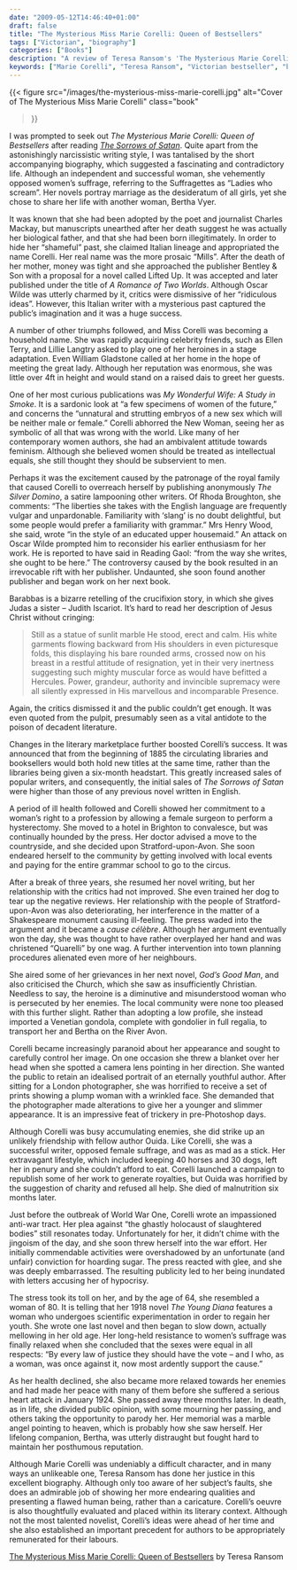 ```yaml
---
date: "2009-05-12T14:46:40+01:00"
draft: false
title: "The Mysterious Miss Marie Corelli: Queen of Bestsellers"
tags: ["Victorian", "biography"]
categories: ["Books"]
description: "A review of Teresa Ransom's 'The Mysterious Marie Corelli - Queen of Bestsellers,' exploring the contradictory life of Victorian England's most popular novelist. Discover how this anti-suffrage bestselling author lived with another woman while writing about marriage as women's destiny."
keywords: ["Marie Corelli", "Teresa Ransom", "Victorian bestseller", "biography review", "The Sorrows of Satan", "Victorian women writers", "anti-suffrage", "Victorian literature", "literary celebrity"]
---
```


{{< figure
  src="/images/the-mysterious-miss-marie-corelli.jpg"
  alt="Cover of The Mysterious Miss Marie Corelli"
  class="book"
>}}

I was prompted to seek out _The Mysterious Marie Corelli: Queen of Bestsellers_ after reading [_The Sorrows of Satan_](/posts/the-sorrows-of-satan/). Quite apart from the astonishingly narcissistic writing style, I was tantalised by the short accompanying biography, which suggested a fascinating and contradictory life. Although an independent and successful woman, she vehemently opposed women’s suffrage, referring to the Suffragettes as “Ladies who scream”. Her novels portray marriage as the desideratum of all girls, yet she chose to share her life with another woman, Bertha Vyer.

It was known that she had been adopted by the poet and journalist Charles Mackay, but manuscripts unearthed after her death suggest he was actually her biological father, and that she had been born illegitimately. In order to hide her “shameful” past, she claimed Italian lineage and appropriated the name Corelli. Her real name was the more prosaic “Mills”. After the death of her mother, money was tight and she approached the publisher Bentley & Son with a proposal for a novel called Lifted Up. It was accepted and later published under the title of _A Romance of Two Worlds_. Although Oscar Wilde was utterly charmed by it, critics were dismissive of her “ridiculous ideas”. However, this Italian writer with a mysterious past captured the public’s imagination and it was a huge success.

A number of other triumphs followed, and Miss Corelli was becoming a household name.  She was rapidly acquiring celebrity friends, such as Ellen Terry, and Lillie Langtry asked to play one of her heroines in a stage adaptation. Even William Gladstone called at her home in the hope of meeting the great lady.  Although her reputation was enormous, she was little over 4ft in height and would stand on a raised dais to greet her guests.

One of her most curious publications was _My Wonderful Wife: A Study in Smoke_.  It is a sardonic look at “a few specimens of women of the future,” and concerns the “unnatural and strutting embryos of a new sex which will be neither male or female.” Corelli abhorred the New Woman, seeing her as symbolic of all that was wrong with the world. Like many of her contemporary women authors, she had an ambivalent attitude towards feminism.  Although she believed women should be treated as intellectual equals, she still thought they should be subservient to men.

Perhaps it was the excitement caused by the patronage of the royal family that caused Corelli to overreach herself by publishing anonymously _The Silver Domino_, a satire lampooning other writers. Of Rhoda Broughton, she comments: “The liberties she takes with the English language are frequently vulgar and unpardonable.  Familiarity with ‘slang’ is no doubt delightful, but some people would prefer a familiarity with grammar.” Mrs Henry Wood, she said, wrote “in the style of an educated upper housemaid.” An attack on Oscar Wilde prompted him to reconsider his earlier enthusiasm for her work. He is reported to have said in Reading Gaol: “from the way she writes, she ought to be here.” The controversy caused by the book resulted in an irrevocable rift with her publisher. Undaunted, she soon found another publisher and began work on her next book.

Barabbas is a bizarre retelling of the crucifixion story, in which she gives Judas a sister – Judith Iscariot.  It’s hard to read her description of Jesus Christ without cringing:

>Still as a statue of sunlit marble He stood, erect and calm.  His white garments flowing backward from His shoulders in even picturesque folds, this displaying his bare rounded arms, crossed now on his breast in a restful attitude of resignation, yet in their very inertness suggesting such mighty muscular force as would have befitted a Hercules.  Power, grandeur, authority and invincible supremacy were all silently expressed in His marvellous and incomparable Presence.

Again, the critics dismissed it and the public couldn’t get enough. It was even quoted from the pulpit, presumably seen as a vital antidote to the poison of decadent literature.

Changes in the literary marketplace further boosted Corelli’s success. It was announced that from the beginning of 1885 the circulating libraries and booksellers would both hold new titles at the same time, rather than the libraries being given a six-month headstart. This greatly increased sales of popular writers, and consequently, the initial sales of _The Sorrows of Satan_ were higher than those of any previous novel written in English.

A period of ill health followed and Corelli showed her commitment to a woman’s right to a profession by allowing a female surgeon to perform a hysterectomy. She moved to a hotel in Brighton to convalesce, but was continually hounded by the press. Her doctor advised a move to the countryside, and she decided upon Stratford-upon-Avon. She soon endeared herself to the community by getting involved with local events and paying for the entire grammar school to go to the circus.

After a break of three years, she resumed her novel writing, but her relationship with the critics had not improved. She even trained her dog to tear up the negative reviews. Her relationship with the people of Stratford-upon-Avon was also deteriorating, her interference in the matter of a Shakespeare monument causing ill-feeling.  The press waded into the argument and it became a _cause célèbre_. Although her argument eventually won the day, she was thought to have rather overplayed her hand and was christened “Quarelli” by one wag. A further intervention into town planning procedures alienated even more of her neighbours.

She aired some of her grievances in her next novel, _God’s Good Man_, and also criticised the Church, which she saw as insufficiently Christian. Needless to say, the heroine is a diminutive and misunderstood woman who is persecuted by her enemies. The local community were none too pleased with this further slight. Rather than adopting a low profile, she instead imported a Venetian gondola, complete with gondolier in full regalia, to transport her and Bertha on the River Avon.

Corelli became increasingly paranoid about her appearance and sought to carefully control her image. On one occasion she threw a blanket over her head when she spotted a camera lens pointing in her direction. She wanted the public to retain an idealised portrait of an eternally youthful author. After sitting for a London photographer, she was horrified to receive a set of prints showing a plump woman with a wrinkled face. She demanded that the photographer made alterations to give her a younger and slimmer appearance. It is an impressive feat of trickery in pre-Photoshop days.

Although Corelli was busy accumulating enemies, she did strike up an unlikely friendship with fellow author Ouida. Like Corelli, she was a successful writer, opposed female suffrage, and was as mad as a stick. Her extravagant lifestyle, which included keeping 40 horses and 30 dogs, left her in penury and she couldn’t afford to eat. Corelli launched a campaign to republish some of her work to generate royalties, but Ouida was horrified by the suggestion of charity and refused all help. She died of malnutrition six months later.

Just before the outbreak of World War One, Corelli wrote an impassioned anti-war tract. Her plea against “the ghastly holocaust of slaughtered bodies” still resonates today. Unfortunately for her, it didn’t chime with the jingoism of the day, and she soon threw herself into the war effort. Her initially commendable activities were overshadowed by an unfortunate (and unfair) conviction for hoarding sugar. The press reacted with glee, and she was deeply embarrassed. The resulting publicity led to her being inundated with letters accusing her of hypocrisy.

The stress took its toll on her, and by the age of 64, she resembled a woman of 80. It is telling that her 1918 novel _The Young Diana_ features a woman who undergoes scientific experimentation in order to regain her youth. She wrote one last novel and then began to slow down, actually mellowing in her old age. Her long-held resistance to women’s suffrage was finally relaxed when she concluded that the sexes were equal in all respects: “By every law of justice they should have the vote – and I who, as a woman, was once against it, now most ardently support the cause.”

As her health declined, she also became more relaxed towards her enemies and had made her peace with many of them before she suffered a serious heart attack in January 1924. She passed away three months later. In death, as in life, she divided public opinion, with some mourning her passing, and others taking the opportunity to parody her. Her memorial was a marble angel pointing to heaven, which is probably how she saw herself. Her lifelong companion, Bertha, was utterly distraught but fought hard to maintain her posthumous reputation.

Although Marie Corelli was undeniably a difficult character, and in many ways an unlikeable one, Teresa Ransom has done her justice in this excellent biography. Although only too aware of her subject’s faults, she does an admirable job of showing her more endearing qualities and presenting a flawed human being, rather than a caricature. Corelli’s oeuvre is also thoughtfully evaluated and placed within its literary context. Although not the most talented novelist, Corelli’s ideas were ahead of her time and she also established an important precedent for authors to be appropriately remunerated for their labours.

[The Mysterious Miss Marie Corelli: Queen of Bestsellers](https://www.worldofbooks.com/en-gb/products/mysterious-miss-marie-corelli-book-teresa-ransom-9780750915700) by Teresa Ransom